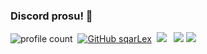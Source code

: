 ### Discord prosu! 🤠
![profile count](https://komarev.com/ghpvc/?username=sqarLex&color=8b72ff)&nbsp;
[![GitHub sqarLex](https://img.shields.io/github/followers/sqarLex?label=follow&style=social)](https://github.com/sqarLex)&nbsp;
<a href="https://instagram.com/alisqarlex"><img src="https://img.shields.io/badge/@alisqarlex-8b72ff?style=flat&logo=Instagram&logoColor=white"/></a> &nbsp;
<img src="https://img.shields.io/badge/Discord-5865F2?style=for-the-badge&logo=discord&logoColor=white" /> <img src="https://img.shields.io/badge/Instagram-E4405F?style=for-the-badge&logo=instagram&logoColor=white" /> 
